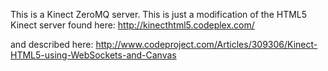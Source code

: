 This is a Kinect ZeroMQ server.  This is just a modification of the HTML5 Kinect server found here:
http://kinecthtml5.codeplex.com/

and described here:
http://www.codeproject.com/Articles/309306/Kinect-HTML5-using-WebSockets-and-Canvas
